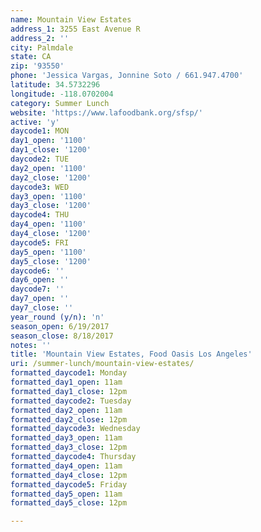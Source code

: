 ```yaml
---
name: Mountain View Estates
address_1: 3255 East Avenue R
address_2: ''
city: Palmdale
state: CA
zip: '93550'
phone: 'Jessica Vargas, Jonnine Soto / 661.947.4700'
latitude: 34.5732296
longitude: -118.0702004
category: Summer Lunch
website: 'https://www.lafoodbank.org/sfsp/'
active: 'y'
daycode1: MON
day1_open: '1100'
day1_close: '1200'
daycode2: TUE
day2_open: '1100'
day2_close: '1200'
daycode3: WED
day3_open: '1100'
day3_close: '1200'
daycode4: THU
day4_open: '1100'
day4_close: '1200'
daycode5: FRI
day5_open: '1100'
day5_close: '1200'
daycode6: ''
day6_open: ''
daycode7: ''
day7_open: ''
day7_close: ''
year_round (y/n): 'n'
season_open: 6/19/2017
season_close: 8/18/2017
notes: ''
title: 'Mountain View Estates, Food Oasis Los Angeles'
uri: /summer-lunch/mountain-view-estates/
formatted_daycode1: Monday
formatted_day1_open: 11am
formatted_day1_close: 12pm
formatted_daycode2: Tuesday
formatted_day2_open: 11am
formatted_day2_close: 12pm
formatted_daycode3: Wednesday
formatted_day3_open: 11am
formatted_day3_close: 12pm
formatted_daycode4: Thursday
formatted_day4_open: 11am
formatted_day4_close: 12pm
formatted_daycode5: Friday
formatted_day5_open: 11am
formatted_day5_close: 12pm

---
```













